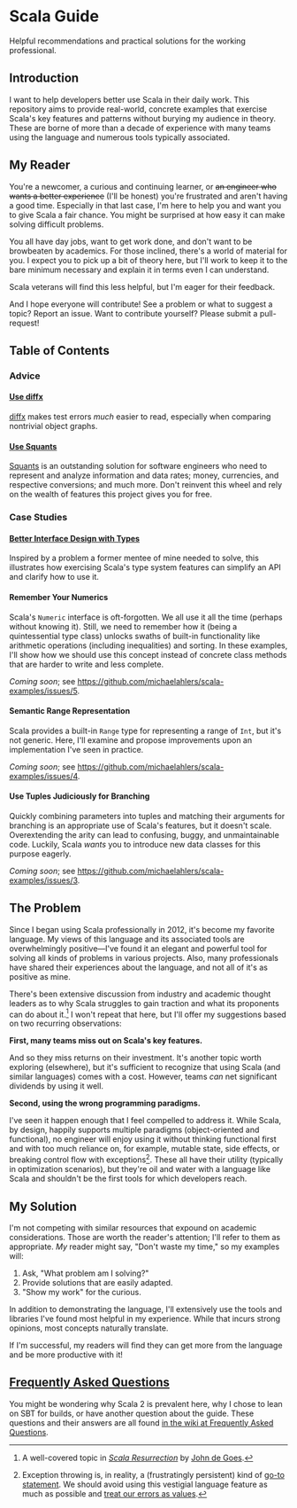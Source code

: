 # Scala Guide

Helpful recommendations and practical solutions for the working professional.

## Introduction

I want to help developers better use Scala in their daily work. This repository aims to provide real-world, concrete examples that exercise Scala's key features and patterns without burying my audience in theory. These are borne of more than a decade of experience with many teams using the language and numerous tools typically associated.

## My Reader

You're a newcomer, a curious and continuing learner, or ~~an engineer who wants a better experience~~ (I'll be honest) you're frustrated and aren't having a good time. Especially in that last case, I'm here to help you and want you to give Scala a fair chance. You might be surprised at how easy it can make solving difficult problems.

You all have day jobs, want to get work done, and don't want to be browbeaten by academics. For those inclined, there's a world of material for you. I expect you to pick up a bit of theory here, but I'll work to keep it to the bare minimum necessary and explain it in terms even I can understand.

Scala veterans will find this less helpful, but I'm eager for their feedback.

And I hope everyone will contribute! See a problem or what to suggest a topic? Report an issue. Want to contribute yourself? Please submit a pull-request!

## Table of Contents

### Advice

#### [Use diffx][advice-use-diffx]

[diffx][advice-use-diffx] makes test errors _much_ easier to read, especially when comparing nontrivial object graphs.

[advice-use-diffx]: documents/advice/use-diffx/readme.md

#### [Use Squants][advice-use-squants]

[Squants][advice-use-squants] is an outstanding solution for software engineers who need to represent and analyze information and data rates; money, currencies, and respective conversions; and much more. Don't reinvent this wheel and rely on the wealth of features this project gives you for free.

[advice-use-squants]: documents/advice/use-squants/readme.md

### Case Studies

#### [Better Interface Design with Types][case-study-better-interface-design-with-types]

Inspired by a problem a former mentee of mine needed to solve, this illustrates how exercising Scala's type system features can simplify an API and clarify how to use it.

#### Remember Your Numerics

Scala's `Numeric` interface is oft-forgotten. We all use it all the time (perhaps without knowing it). Still, we need to remember how it (being a quintessential type class) unlocks swaths of built-in functionality like arithmetic operations (including inequalities) and sorting. In these examples, I'll show how we should use this concept instead of concrete class methods that are harder to write and less complete.

_Coming soon_; see https://github.com/michaelahlers/scala-examples/issues/5.

#### Semantic Range Representation

Scala provides a built-in `Range` type for representing a range of `Int`, but it's not generic. Here, I'll examine and propose improvements upon an implementation I've seen in practice.

_Coming soon_; see https://github.com/michaelahlers/scala-examples/issues/4.

#### Use Tuples Judiciously for Branching

Quickly combining parameters into tuples and matching their arguments for branching is an appropriate use of Scala's features, but it doesn't scale. Overextending the arity can lead to confusing, buggy, and unmaintainable code. Luckily, Scala _wants_ you to introduce new data classes for this purpose eagerly.

_Coming soon_; see https://github.com/michaelahlers/scala-examples/issues/3.

[case-study-better-interface-design-with-types]: documents/case-study/better-interface-design-with-types/readme.md

## The Problem

Since I began using Scala professionally in 2012, it's become my favorite language. My views of this language and its associated tools are overwhelmingly positive—I've found it an elegant and powerful tool for solving all kinds of problems in various projects. Also, many professionals have shared their experiences about the language, and not all of it's as positive as mine.

There's been extensive discussion from industry and academic thought leaders as to why Scala struggles to gain traction and what its proponents can do about it.[^1] I won't repeat that here, but I'll offer my suggestions based on two recurring observations:

[^1]: A well-covered topic in [_Scala Resurrection_][john-de-goes-scala-resurrection] by [John de Goes][journal-john-de-goes].

[journal-john-de-goes]: https://degoes.net/
[john-de-goes-scala-resurrection]: https://degoes.net/articles/scala-resurrection

**First, many teams miss out on Scala's key features.**

And so they miss returns on their investment. It's another topic worth exploring (elsewhere), but it's sufficient to recognize that using Scala (and similar languages) comes with a cost. However, teams _can_ net significant dividends by using it well.

**Second, using the wrong programming paradigms.**

I've seen it happen enough that I feel compelled to address it. While Scala, by design, happily supports multiple paradigms (object-oriented and functional), no engineer will enjoy using it without thinking functional first and with too much reliance on, for example, mutable state, side effects, or breaking control flow with exceptions[^2]. These all have their utility (typically in optimization scenarios), but they're oil and water with a language like Scala and shouldn't be the first tools for which developers reach.

[^2]: Exception throwing is, in reality, a (frustratingly persistent) kind of [go-to statement][wikipedia-considered-harmful]. We should avoid using this vestigial language feature as much as possible and [treat our errors as values][scala-book-functional-error-handling].

[wikipedia-considered-harmful]: https://en.wikipedia.org/wiki/Considered_harmful
[scala-book-functional-error-handling]: https://docs.scala-lang.org/scala3/book/fp-functional-error-handling.html

## My Solution

I'm not competing with similar resources that expound on academic considerations. Those are worth the reader's attention; I'll refer to them as appropriate. _My_ reader might say, "Don't waste my time," so my examples will:

1. Ask, "What problem am I solving?"
1. Provide solutions that are easily adapted.
1. "Show my work" for the curious.

In addition to demonstrating the language, I'll extensively use the tools and libraries I've found most helpful in my experience. While that incurs strong opinions, most concepts naturally translate.

If I'm successful, my readers will find they can get more from the language and be more productive with it!

## [Frequently Asked Questions][frequently-asked-questions]

You might be wondering why Scala 2 is prevalent here, why I chose to lean on SBT for builds, or have another question about the guide. These questions and their answers are all found [in the wiki at Frequently Asked Questions][frequently-asked-questions].

[frequently-asked-questions]: documents/frequently-asked-questions.md
